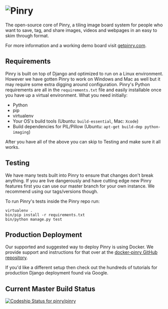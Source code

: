 # ![Pinry](http://getpinry.com/theme/images/logo-dark.png)

The open-source core of Pinry, a tiling image board system for people who
want to save, tag, and share images, videos and webpages in an easy to skim
through format.

For more information and a working demo board visit
[getpinry.com](http://getpinry.com/).


## Requirements

Pinry is built on top of Django and optimized to run on a Linux environment.
However we have gotten Pinry to work on Windows and Mac as well but it may
require some extra digging around configuration. Pinry's Python requirements are
all in the `requirements.txt` file and easily installable once you have up a
virtual environment. What you need initially:

 * Python
 * pip
 * virtualenv
 * Your OS's build tools (Ubuntu: `build-essential`, Mac: `Xcode`)
 * Build dependencies for PIL/Pillow (Ubuntu: `apt-get build-dep python-imaging`)

After you have all of the above you can skip to Testing and make sure it all
works.


## Testing

We have many tests built into Pinry to ensure that changes don't break anything.
If you are live dangerously and have cutting edge new Pinry features first you
can use our master branch for your own instance. We recommend using our
tags/versions though.

To run Pinry's tests inside the Pinry repo run:

    virtualenv .
    bin/pip install -r requirements.txt
    bin/python manage.py test


## Production Deployment

Our supported and suggested way to deploy Pinry is using Docker. We provide
support and instructions for that over at the
[docker-pinry GitHub repository](https://github.com/pinry/docker-pinry).

If you'd like a different setup then check out the hundreds of tutorials
for production Django deployment found via Google.


## Current Master Build Status

[ ![Codeship Status for pinry/pinry](https://www.codeship.io/projects/461ebc50-70be-0130-073a-22000a9d07d8/status?branch=master)](https://www.codeship.io/projects/2005)